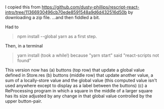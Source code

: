 I copied this from https://github.com/dusty-phillips/rescript-react-intro/tree/11366930496cb70ede8591548a9d6d432516d50b by downloading a zip file. ...and then fiddled a bit. 

Had to 
> npm install --global yarn 
as a first step. 

Then, in a terminal
> yarn install (took a while!)
because "yarn start" said "react-scripts not found"

This version now has 
(a) buttons (top row) that update a global value defined in Store.res
(b) buttons (middle row) that update another value, a sum of a locally-store value and the global value
(this computed value isn't used anywhere except to display as a label between the buttons)
(c) a ReProcessing program in which a square in the middle of a larger square has its size adjusted by any change in that global value controlled by the upper button-pair. 
